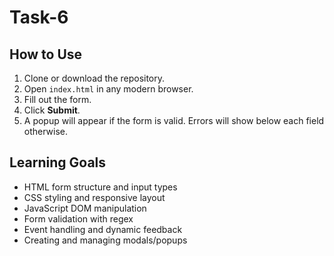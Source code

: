 # Task-6
##  How to Use

1. Clone or download the repository.
2. Open `index.html` in any modern browser.
3. Fill out the form.
4. Click **Submit**.
5. A popup will appear if the form is valid. Errors will show below each field otherwise.

## Learning Goals

- HTML form structure and input types
- CSS styling and responsive layout
- JavaScript DOM manipulation
- Form validation with regex
- Event handling and dynamic feedback
- Creating and managing modals/popups
